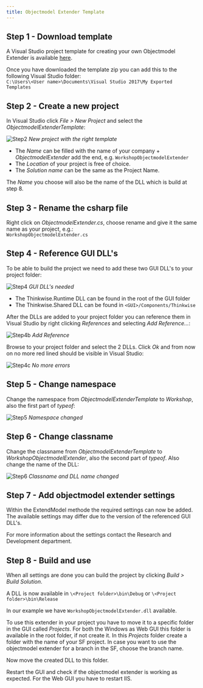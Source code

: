 ```yaml
---
title: Objectmodel Extender Template
---
```


## Step 1 - Download template

A Visual Studio project template for creating your own Objectmodel Extender is available <a href="https://github.com/Thinkwise/objectmodel_extender_template" target="blank">here</a>.

Once you have downloaded the template zip you can add this to the following Visual Studio folder:  
`C:\Users\<User name>\Documents\Visual Studio 2017\My Exported Templates`

## Step 2 - Create a new project

In Visual Studio click *File > New Project* and select the *ObjectmodelExtenderTemplate*:

![Step2](assets/objectmodel_extender_template/Step2.jpg)
*New project with the right template*

- The *Name* can be filled with the name of your company + *ObjectmodelExtender* add the end, e.g. `WorkshopObjectmodelExtender` 
- The *Location* of your project is free of choice.
- The *Solution name* can be the same as the Project Name.

The *Name* you choose will also be the name of the DLL which is build at step 8.

## Step 3 - Rename the csharp file

Right click on *ObjectmodelExtender.cs*, choose rename and give it the same name as your project, e.g.:  
`WorkshopObjectmodelExtender.cs`

## Step 4 - Reference GUI DLL's

To be able to build the project we need to add these two GUI DLL's to your project folder:

![Step4](assets/objectmodel_extender_template/Step4.jpg)
*GUI DLL's needed*

- The Thinkwise.Runtime DLL can be found in the root of the GUI folder
- The Thinkwise.Shared DLL can be found in `<GUI>/Components/Thinkwise`

After the DLLs are added to your project folder you can reference them in Visual Studio by right clicking *References* and selecting *Add Reference...*:

![Step4b](assets/objectmodel_extender_template/Step4b.jpg)
*Add Reference*

Browse to your project folder and select the 2 DLLs. Click *Ok* and from now on no more red lined should be visible in Visual Studio:

![Step4c](assets/objectmodel_extender_template/Step4c.jpg)
*No more errors*

## Step 5 - Change namespace

Change the namespace from *ObjectmodelExtenderTemplate* to *Workshop*, also the first part of *typeof*:

![Step5](assets/objectmodel_extender_template/Step5.jpg)
*Namespace changed*

## Step 6 - Change classname

Change the classname from *ObjectmodelExtenderTemplate* to *WorkshopObjectmodelExtender*, also the second part of *typeof*.
Also change the name of the DLL:

 ![Step6](assets/objectmodel_extender_template/Step6.jpg)
*Classname and DLL name changed*

## Step 7 - Add objectmodel extender settings

Within the ExtendModel methode the required settings can now be added. 
The available settings may differ due to the version of the referenced GUI DLL's.

For more information about the settings contact the Research and Development department.

## Step 8 - Build and use

When all settings are done you can build the project by clicking *Build > Build Solution*.

A DLL is now available in `\<Project folder>\bin\Debug` or `\<Project folder>\bin\Release`

In our example we have `WorkshopObjectmodelExtender.dll` available.

To use this extender in your project you have to move it to a specific folder in the GUI called *Projects*.
For both the Windows as Web GUI this folder is available in the root folder, if not create it.
In this *Projects* folder create a folder with the name of your SF project. In case you want to use the objectmodel extender for a branch in the SF, choose the branch name.

Now move the created DLL to this folder.

Restart the GUI and check if the objectmodel extender is working as expected. For the Web GUI you have to restart IIS.